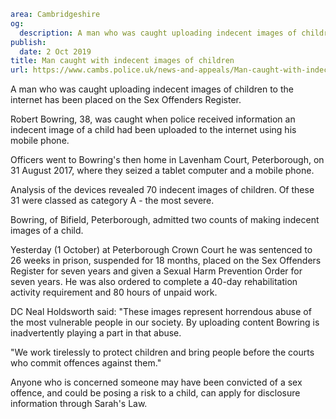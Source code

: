 ```yaml
area: Cambridgeshire
og:
  description: A man who was caught uploading indecent images of children to the internet has been placed on the Sex Offenders Register.
publish:
  date: 2 Oct 2019
title: Man caught with indecent images of children
url: https://www.cambs.police.uk/news-and-appeals/Man-caught-with-indecent-images-of-children-02102019
```

A man who was caught uploading indecent images of children to the internet has been placed on the Sex Offenders Register.

Robert Bowring, 38, was caught when police received information an indecent image of a child had been uploaded to the internet using his mobile phone.

Officers went to Bowring's then home in Lavenham Court, Peterborough, on 31 August 2017, where they seized a tablet computer and a mobile phone.

Analysis of the devices revealed 70 indecent images of children. Of these 31 were classed as category A - the most severe.

Bowring, of Bifield, Peterborough, admitted two counts of making indecent images of a child.

Yesterday (1 October) at Peterborough Crown Court he was sentenced to 26 weeks in prison, suspended for 18 months, placed on the Sex Offenders Register for seven years and given a Sexual Harm Prevention Order for seven years. He was also ordered to complete a 40-day rehabilitation activity requirement and 80 hours of unpaid work.

DC Neal Holdsworth said: "These images represent horrendous abuse of the most vulnerable people in our society. By uploading content Bowring is inadvertently playing a part in that abuse.

"We work tirelessly to protect children and bring people before the courts who commit offences against them."

Anyone who is concerned someone may have been convicted of a sex offence, and could be posing a risk to a child, can apply for disclosure information through Sarah's Law.
